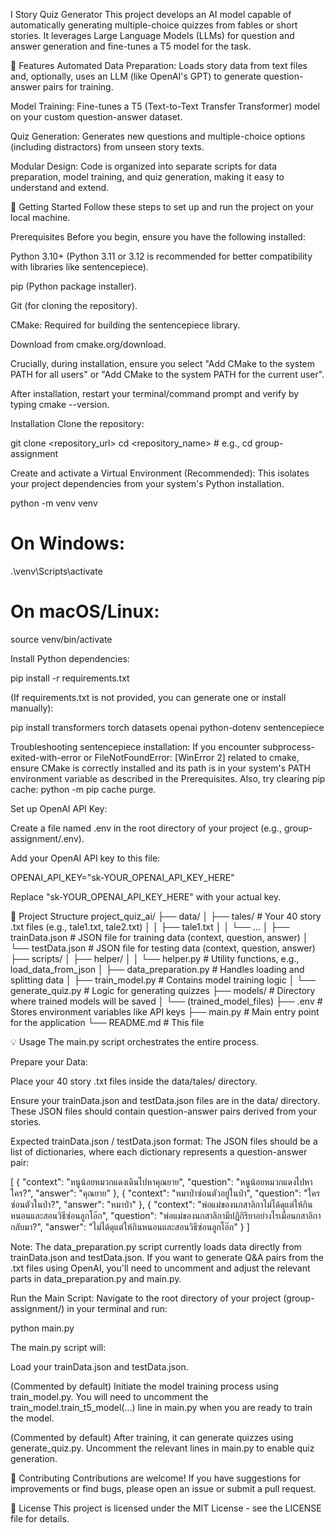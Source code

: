 I Story Quiz Generator
This project develops an AI model capable of automatically generating multiple-choice quizzes from fables or short stories. It leverages Large Language Models (LLMs) for question and answer generation and fine-tunes a T5 model for the task.

🌟 Features
Automated Data Preparation: Loads story data from text files and, optionally, uses an LLM (like OpenAI's GPT) to generate question-answer pairs for training.

Model Training: Fine-tunes a T5 (Text-to-Text Transfer Transformer) model on your custom question-answer dataset.

Quiz Generation: Generates new questions and multiple-choice options (including distractors) from unseen story texts.

Modular Design: Code is organized into separate scripts for data preparation, model training, and quiz generation, making it easy to understand and extend.

🚀 Getting Started
Follow these steps to set up and run the project on your local machine.

Prerequisites
Before you begin, ensure you have the following installed:

Python 3.10+ (Python 3.11 or 3.12 is recommended for better compatibility with libraries like sentencepiece).

pip (Python package installer).

Git (for cloning the repository).

CMake: Required for building the sentencepiece library.

Download from cmake.org/download.

Crucially, during installation, ensure you select "Add CMake to the system PATH for all users" or "Add CMake to the system PATH for the current user".

After installation, restart your terminal/command prompt and verify by typing cmake --version.

Installation
Clone the repository:

git clone <repository_url>
cd <repository_name> # e.g., cd group-assignment

Create and activate a Virtual Environment (Recommended):
This isolates your project dependencies from your system's Python installation.

python -m venv venv
# On Windows:
.\venv\Scripts\activate
# On macOS/Linux:
source venv/bin/activate

Install Python dependencies:

pip install -r requirements.txt

(If requirements.txt is not provided, you can generate one or install manually):

pip install transformers torch datasets openai python-dotenv sentencepiece

Troubleshooting sentencepiece installation: If you encounter subprocess-exited-with-error or FileNotFoundError: [WinError 2] related to cmake, ensure CMake is correctly installed and its path is in your system's PATH environment variable as described in the Prerequisites. Also, try clearing pip cache: python -m pip cache purge.

Set up OpenAI API Key:

Create a file named .env in the root directory of your project (e.g., group-assignment/.env).

Add your OpenAI API key to this file:

OPENAI_API_KEY="sk-YOUR_OPENAI_API_KEY_HERE"

Replace "sk-YOUR_OPENAI_API_KEY_HERE" with your actual key.

📁 Project Structure
project_quiz_ai/
├── data/
│   ├── tales/        # Your 40 story .txt files (e.g., tale1.txt, tale2.txt)
│   │   ├── tale1.txt
│   │   └── ...
│   ├── trainData.json # JSON file for training data (context, question, answer)
│   └── testData.json  # JSON file for testing data (context, question, answer)
├── scripts/
│   ├── helper/
│   │   └── helper.py  # Utility functions, e.g., load_data_from_json
│   ├── data_preparation.py # Handles loading and splitting data
│   ├── train_model.py      # Contains model training logic
│   └── generate_quiz.py    # Logic for generating quizzes
├── models/             # Directory where trained models will be saved
│   └── (trained_model_files)
├── .env                # Stores environment variables like API keys
├── main.py             # Main entry point for the application
└── README.md           # This file

💡 Usage
The main.py script orchestrates the entire process.

Prepare your Data:

Place your 40 story .txt files inside the data/tales/ directory.

Ensure your trainData.json and testData.json files are in the data/ directory. These JSON files should contain question-answer pairs derived from your stories.

Expected trainData.json / testData.json format:
The JSON files should be a list of dictionaries, where each dictionary represents a question-answer pair:

[
  {
    "context": "หนูน้อยหมวกแดงเดินไปหาคุณยาย",
    "question": "หนูน้อยหมวกแดงไปหาใคร?",
    "answer": "คุณยาย"
  },
  {
    "context": "หมาป่าซ่อนตัวอยู่ในป่า",
    "question": "ใครซ่อนตัวในป่า?",
    "answer": "หมาป่า"
  },
  {
    "context": "พ่อแม่ของนกสาลิกาไม่ได้ดุแต่ให้กินหนอนและสอนวิธีซ่อนลูกโอ๊ก",
    "question": "พ่อแม่ของนกสาลิกามีปฏิกิริยาอย่างไรเมื่อนกสาลิกากลับมา?",
    "answer": "ไม่ได้ดุแต่ให้กินหนอนและสอนวิธีซ่อนลูกโอ๊ก"
  }
]

Note: The data_preparation.py script currently loads data directly from trainData.json and testData.json. If you want to generate Q&A pairs from the .txt files using OpenAI, you'll need to uncomment and adjust the relevant parts in data_preparation.py and main.py.

Run the Main Script:
Navigate to the root directory of your project (group-assignment/) in your terminal and run:

python main.py

The main.py script will:

Load your trainData.json and testData.json.

(Commented by default) Initiate the model training process using train_model.py. You will need to uncomment the train_model.train_t5_model(...) line in main.py when you are ready to train the model.

(Commented by default) After training, it can generate quizzes using generate_quiz.py. Uncomment the relevant lines in main.py to enable quiz generation.

🤝 Contributing
Contributions are welcome! If you have suggestions for improvements or find bugs, please open an issue or submit a pull request.

📄 License
This project is licensed under the MIT License - see the LICENSE file for details.